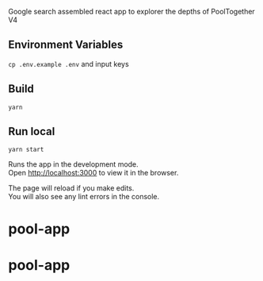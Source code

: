 Google search assembled react app to explorer the depths of PoolTogether V4

## Environment Variables

```cp .env.example .env``` and input keys

## Build

```yarn```

## Run local

```yarn start```

Runs the app in the development mode.\
Open [http://localhost:3000](http://localhost:3000) to view it in the browser.

The page will reload if you make edits.\
You will also see any lint errors in the console.
# pool-app
# pool-app
